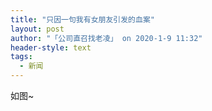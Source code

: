 ```yaml
---
title: "只因一句我有女朋友引发的血案"
layout: post
author: "「公司直召找老凌」 on 2020-1-9 11:32"
header-style: text
tags:
  - 新闻
---
```


<head></head>
<body>
  如图~
 <br>
</body>


